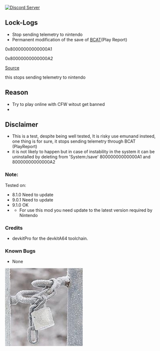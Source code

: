 <a href="https://discord.io/myrincon"><img src="https://discordapp.com/api/guilds/516631805621960704/embed.png" alt="Discord Server" /></a>

## Lock-Logs
* Stop sending telemetry to nintendo
* Permanent modification of the save of [BCAT](https://switchbrew.org/wiki/BCAT_services)(Play Report)

0x80000000000000A1

0x80000000000000A2

[Source](https://switchbrew.org/wiki/Flash_Filesystem#System_Savegames)

this stops sending telemetry to nintendo

## Reason
* Try to play online with CFW witout get banned
* 

## Disclaimer
* This is a test, despite being well tested, It is risky use emunand insteed, one thing is for sure, it stops sending telemetry through BCAT (PlayReport)
* it is not likely to happen but in case of instability in the system it can be uninstalled by deleting from 'System:/save'
80000000000000A1 and 80000000000000A2

### Note:
Tested on:
* 8.1.0 Need to update
* 9.0.1 Need to update
* 9.1.0 OK
* * For use this mod you need update to the latest version required by Nintendo

### Credits
* devkitPro for the devkitA64 toolchain.

### Known Bugs
* None

<a href="https://discord.io/myrincon"><img src="icon.jpg" alt="Discord Server" /></a>

